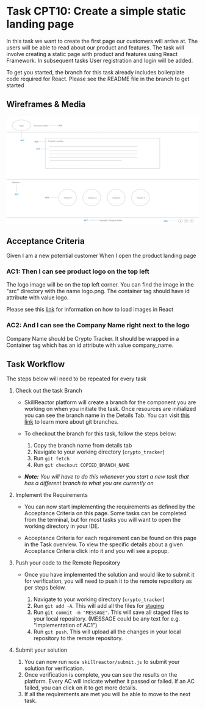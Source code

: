 # Task CPT10: Create a simple static landing page
In this task we want to create the first page our customers will arrive at. The users will be able to read about our product and features. The task will involve creating a static page with product and features using React Framework. In subsequent tasks User registration and login will be added.

To get you started, the branch for this task already includes boilerplate code required for React. Please see the README file in the branch to get started

## **Wireframes & Media**
![Static landing page](CPT10.png)

## **Acceptance Criteria**
Given I am a new potential customer
When I open the product landing page
### **AC1:** Then I can see product logo on the top left
The logo image will be on the top left corner. You can find the image in the "src" directory with the name logo.png. The container tag should have id attribute with value logo.

Please see this [link](https://create-react-app.dev/docs/adding-images-fonts-and-files) for information on how to load images in React

### **AC2:** And I can see the Company Name right next to the logo
Company Name should be Crypto Tracker. It should be wrapped in a Container tag which has an id attribute with value company_name.

## Task Workflow
The steps below will need to be repeated for every task
1. Check out the task Branch
	- SkillReactor platform will create a branch for the component you are working on when you initiate the task. Once resources are initialized you can see the branch name in the Details Tab. You can visit [this link](https://www.atlassian.com/git/tutorials/using-branches) to learn more about git branches.

	- To checkout the branch for this task, follow the steps below:
		1.  Copy the branch name from details tab
		2.  Navigate to your working directory (`crypto_tracker`)
		3.  Run `git fetch`
		4.  Run `git checkout COPIED_BRANCH_NAME`
	- ___Note:___ _You will have to do this whenever you start a new task that has a different branch to what you are currently on_
2. Implement the Requirements
	- You can now start implementing the requirements as defined by the Acceptance Criteria on this page. Some tasks can be completed from the terminal, but for most tasks you will want to open the working directory in your IDE.

	- Acceptance Criteria for each requirement can be found on this page in the Task overview. To view the specific details about a given Acceptance Criteria click into it and you will see a popup.
3. Push your code to the Remote Repository
	- Once you have implemented the solution and would like to submit it for verification, you will need to push it to the remote repository as per steps below.

		1. Navigate to your working directory (`crypto_tracker`)
		2.  Run `git add -A`. This will add all the files for [staging](https://www.atlassian.com/git/tutorials/saving-changes)
		3.  Run `git commit -m "MESSAGE"`. This will save all staged files to your local repository. (MESSAGE could be any text for e.g. "Implementation of AC1")
		4.  Run `git push`. This will upload all the changes in your local repository to the remote repository.

4. Submit your solution
	1. You can now run `node skillreactor/submit.js` to submit your solution for verification.
	2.  Once verification is complete, you can see the results on the platform. Every AC will indicate whether it passed or failed. If an AC failed, you can click on it to get more details.
	3.  If all the requirements are met you will be able to move to the next task.
